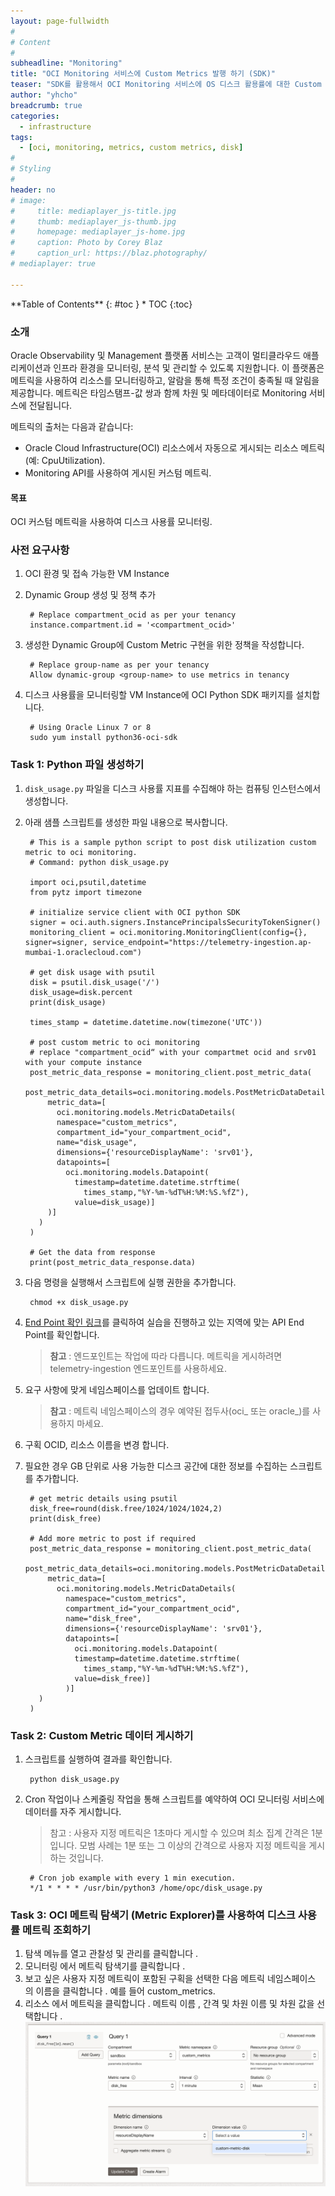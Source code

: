 ```yaml
---
layout: page-fullwidth
#
# Content
#
subheadline: "Monitoring"
title: "OCI Monitoring 서비스에 Custom Metrics 발행 하기 (SDK)"
teaser: "SDK를 활용해서 OCI Monitoring 서비스에 OS 디스크 활용률에 대한 Custom Metrics 발행 하기."
author: "yhcho"
breadcrumb: true
categories:
  - infrastructure
tags:
  - [oci, monitoring, metrics, custom metrics, disk]
#
# Styling
#
header: no
# image:
#     title: mediaplayer_js-title.jpg
#     thumb: mediaplayer_js-thumb.jpg
#     homepage: mediaplayer_js-home.jpg
#     caption: Photo by Corey Blaz
#     caption_url: https://blaz.photography/
# mediaplayer: true

---
```


<div class="panel radius" markdown="1">
**Table of Contents**
{: #toc }
*  TOC
{:toc}
</div>


### **소개** 
Oracle Observability 및 Management 플랫폼 서비스는 고객이 멀티클라우드 애플리케이션과 인프라 환경을 모니터링, 분석 및 관리할 수 있도록 지원합니다. 이 플랫폼은 메트릭을 사용하여 리소스를 모니터링하고, 알람을 통해 특정 조건이 충족될 때 알림을 제공합니다. 메트릭은 타임스탬프-값 쌍과 함께 차원 및 메타데이터로 Monitoring 서비스에 전달됩니다.

메트릭의 출처는 다음과 같습니다:
- Oracle Cloud Infrastructure(OCI) 리소스에서 자동으로 게시되는 리소스 메트릭(예: CpuUtilization).
- Monitoring API를 사용하여 게시된 커스텀 메트릭.

#### **목표**
OCI 커스텀 메트릭을 사용하여 디스크 사용률 모니터링.


### **사전 요구사항**
1. OCI 환경 및 접속 가능한 VM Instance
2. Dynamic Group 생성 및 정책 추가
   ```shell
    # Replace compartment_ocid as per your tenancy
    instance.compartment.id = '<compartment_ocid>'
   ```

3. 생성한 Dynamic Group에 Custom Metric 구현을 위한 정책을 작성합니다.
   ```shell
    # Replace group-name as per your tenancy
    Allow dynamic-group <group-name> to use metrics in tenancy
   ```

4. 디스크 사용률을 모니터링할 VM Instance에 OCI Python SDK 패키지를 설치합니다.
   ```shell
    # Using Oracle Linux 7 or 8
    sudo yum install python36-oci-sdk
   ```

### Task 1: Python 파일 생성하기
1. `disk_usage.py` 파일을 디스크 사용률 지표를 수집해야 하는 컴퓨팅 인스턴스에서 생성합니다.
2. 아래 샘플 스크립트를 생성한 파일 내용으로 복사합니다.
   ```shell
    # This is a sample python script to post disk utilization custom metric to oci monitoring.
    # Command: python disk_usage.py
    
    import oci,psutil,datetime
    from pytz import timezone
    
    # initialize service client with OCI python SDK
    signer = oci.auth.signers.InstancePrincipalsSecurityTokenSigner()
    monitoring_client = oci.monitoring.MonitoringClient(config={}, signer=signer, service_endpoint="https://telemetry-ingestion.ap-mumbai-1.oraclecloud.com")
    
    # get disk usage with psutil
    disk = psutil.disk_usage('/')
    disk_usage=disk.percent
    print(disk_usage)
    
    times_stamp = datetime.datetime.now(timezone('UTC'))
    
    # post custom metric to oci monitoring
    # replace "compartment_ocid“ with your compartmet ocid and srv01 with your compute instance
    post_metric_data_response = monitoring_client.post_metric_data(
      post_metric_data_details=oci.monitoring.models.PostMetricDataDetails(
        metric_data=[
          oci.monitoring.models.MetricDataDetails(
          namespace="custom_metrics",
          compartment_id="your_compartment_ocid",
          name="disk_usage",
          dimensions={'resourceDisplayName': 'srv01'},
          datapoints=[
            oci.monitoring.models.Datapoint(
              timestamp=datetime.datetime.strftime(
                times_stamp,"%Y-%m-%dT%H:%M:%S.%fZ"),
              value=disk_usage)]
        )]
      )
    )
    
    # Get the data from response
    print(post_metric_data_response.data)

   ```
3. 다음 명령을 실행해서 스크립트에 실행 권한을 추가합니다.
   ```shell
    chmod +x disk_usage.py
   ```
4. [End Point 확인 링크](https://docs.oracle.com/en-us/iaas/api/#/en/monitoring/20180401/)를 클릭하여 실습을 진행하고 있는 지역에 맞는 API End Point를 확인합니다.
    > **참고** : 엔드포인트는 작업에 따라 다릅니다. 메트릭을 게시하려면 telemetry-ingestion 엔드포인트를 사용하세요.

5. 요구 사항에 맞게 네임스페이스를 업데이트 합니다.
    > **참고** : 메트릭 네임스페이스의 경우 예약된 접두사(oci_ 또는 oracle_)를 사용하지 마세요.

6. 구획 OCID, 리소스 이름을 변경 합니다.
7. 필요한 경우 GB 단위로 사용 가능한 디스크 공간에 대한 정보를 수집하는 스크립트를 추가합니다.
   ```shell
    # get metric details using psutil
    disk_free=round(disk.free/1024/1024/1024,2)
    print(disk_free)
    
    # Add more metric to post if required
    post_metric_data_response = monitoring_client.post_metric_data(
      post_metric_data_details=oci.monitoring.models.PostMetricDataDetails(
        metric_data=[
          oci.monitoring.models.MetricDataDetails(
            namespace="custom_metrics",
            compartment_id="your_compartment_ocid",
            name="disk_free",
            dimensions={'resourceDisplayName': 'srv01'},
            datapoints=[
              oci.monitoring.models.Datapoint(
              timestamp=datetime.datetime.strftime(
                times_stamp,"%Y-%m-%dT%H:%M:%S.%fZ"),
              value=disk_free)]
            )]
      )
    )

   ```
   
### Task 2: Custom Metric 데이터 게시하기
1. 스크립트를 실행하여 결과를 확인합니다.
   ```shell
    python disk_usage.py
   ```
2. Cron 작업이나 스케줄링 작업을 통해 스크립트를 예약하여 OCI 모니터링 서비스에 데이터를 자주 게시합니다.
    > 참고 : 사용자 지정 메트릭은 1초마다 게시할 수 있으며 최소 집계 간격은 1분입니다. 모범 사례는 1분 또는 그 이상의 간격으로 사용자 지정 메트릭을 게시하는 것입니다.
   
   ```shell
    # Cron job example with every 1 min execution.  
    */1 * * * * /usr/bin/python3 /home/opc/disk_usage.py
   ```

### Task 3: OCI 메트릭 탐색기 (Metric Explorer)를 사용하여 디스크 사용률 메트릭 조회하기
1. 탐색 메뉴를 열고 관찰성 및 관리를 클릭합니다 . 
2. 모니터링 에서 메트릭 탐색기를 클릭합니다 . 
3. 보고 싶은 사용자 지정 메트릭이 포함된 구획을 선택한 다음 메트릭 네임스페이스 의 이름을 클릭합니다 . 예를 들어 custom_metrics. 
4. 리소스 에서 메트릭을 클릭합니다 . 메트릭 이름 , 간격 및 차원 이름 및 차원 값을 선택합니다 .
![](/assets/img/infrastructure/2025/custom-metric-sdk-1.png " ")